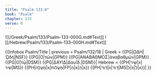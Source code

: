 ```yaml
---
title: "Psalm 133:0"
book: "Psalm"
chapter: 133
verse: 0
---
```

![[/Greek/Psalm/133/Psalm-133-000G.md#Text]]
![[/Hebrew/Psalm/133/Psalm-133-000H.md#Text]]

{{Infobox Psalm/Title |
  previous = Psalm/132/18 |
  Greek = {{PG|ΩΔΗ|ᾨδὴ|NSF}} {{PG|Ο|τῶν|GPM}} {{PG|ΑΝΑΒΑΘΜΟΣ|ἀναβαθμῶν|GPM}} {{PG|Ο|τῷ|DSM}} {{PG|ΔΑΥΙΔ|Δαυΐδ.|DSM}}|
  Hebrew = {{PH|שָׁיר|x|שִׁיר|MS}} {{PH|מַעֲלָה|x|מַּעֲלוֹת|FP|הַ|x|הַ|x}} {{PH|דָּוִד|x|דָוִד|MS|לְ|x|לְ|x}}|
}}

